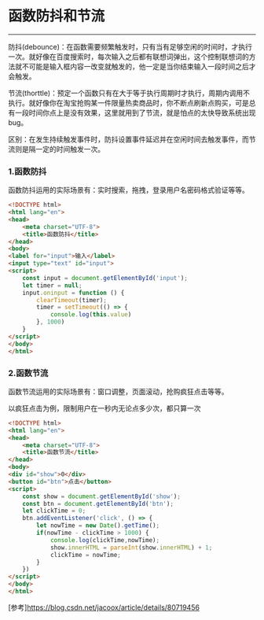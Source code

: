 # 函数防抖和节流
---
防抖(debounce)：在函数需要频繁触发时，只有当有足够空闲的时间时，才执行一次。就好像在百度搜索时，每次输入之后都有联想词弹出，这个控制联想词的方法就不可能是输入框内容一改变就触发的，他一定是当你结束输入一段时间之后才会触发。

节流(thorttle)：预定一个函数只有在大于等于执行周期时才执行，周期内调用不执行。就好像你在淘宝抢购某一件限量热卖商品时，你不断点刷新点购买，可是总有一段时间你点上是没有效果，这里就用到了节流，就是怕点的太快导致系统出现bug。

区别：在发生持续触发事件时，防抖设置事件延迟并在空闲时间去触发事件，而节流则是隔一定的时间触发一次。

### 1.函数防抖
函数防抖运用的实际场景有：实时搜索，拖拽，登录用户名密码格式验证等等。
```html
<!DOCTYPE html>
<html lang="en">
<head>
    <meta charset="UTF-8">
    <title>函数防抖</title>
</head>
<body>
<label for="input">输入</label>
<input type="text" id="input">
<script>
    const input = document.getElementById('input');
    let timer = null;
    input.oninput = function () {
        clearTimeout(timer);
        timer = setTimeout(() => {
            console.log(this.value)
        }, 1000)
    }
</script>
</body>
</html>
```

### 2.函数节流
函数节流运用的实际场景有：窗口调整，页面滚动，抢购疯狂点击等等。

以疯狂点击为例，限制用户在一秒内无论点多少次，都只算一次
```html
<!DOCTYPE html>
<html lang="en">
<head>
    <meta charset="UTF-8">
    <title>函数节流</title>
</head>
<body>
<div id="show">0</div>
<button id="btn">点击</button>
<script>
    const show = document.getElementById('show');
    const btn = document.getElementById('btn');
    let clickTime = 0;
    btn.addEventListener('click', () => {
        let nowTime = new Date().getTime();
        if(nowTime - clickTime > 1000) {
            console.log(clickTime,nowTime);
            show.innerHTML = parseInt(show.innerHTML) + 1;
            clickTime = nowTime;
        }
    })
</script>
</body>
</html>
```
[参考]<https://blog.csdn.net/jacoox/article/details/80719456>